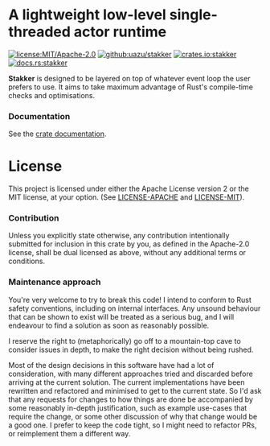 # A lightweight low-level single-threaded actor runtime

[![license:MIT/Apache-2.0][1]](https://github.com/uazu/stakker)
[![github:uazu/stakker][2]](https://github.com/uazu/stakker)
[![crates.io:stakker][3]](https://crates.io/crates/stakker)
[![docs.rs:stakker][4]](https://docs.rs/stakker)

[1]: https://img.shields.io/badge/license-MIT%2FApache--2.0-blue
[2]: https://img.shields.io/badge/github-uazu%2Fstakker-brightgreen
[3]: https://img.shields.io/badge/crates.io-stakker-red
[4]: https://img.shields.io/badge/docs.rs-stakker-purple

**Stakker** is designed to be layered on top of whatever event loop
the user prefers to use.  It aims to take maximum advantage of Rust's
compile-time checks and optimisations.

### Documentation

See the [crate documentation](http://docs.rs/stakker).

# License

This project is licensed under either the Apache License version 2 or
the MIT license, at your option.  (See
[LICENSE-APACHE](LICENSE-APACHE) and [LICENSE-MIT](LICENSE-MIT)).

### Contribution

Unless you explicitly state otherwise, any contribution intentionally
submitted for inclusion in this crate by you, as defined in the
Apache-2.0 license, shall be dual licensed as above, without any
additional terms or conditions.

### Maintenance approach

You're very welcome to try to break this code!  I intend to conform to
Rust safety conventions, including on internal interfaces.  Any
unsound behaviour that can be shown to exist will be treated as a
serious bug, and I will endeavour to find a solution as soon as
reasonably possible.

I reserve the right to (metaphorically) go off to a mountain-top cave
to consider issues in depth, to make the right decision without being
rushed.

Most of the design decisions in this software have had a lot of
consideration, with many different approaches tried and discarded
before arriving at the current solution.  The current implementations
have been rewritten and refactored and minimised to get to the current
state.  So I'd ask that any requests for changes to how things are
done be accompanied by some reasonably in-depth justification, such as
example use-cases that require the change, or some other discussion of
why that change would be a good one.  I prefer to keep the code tight,
so I might need to refactor PRs, or reimplement them a different way.
